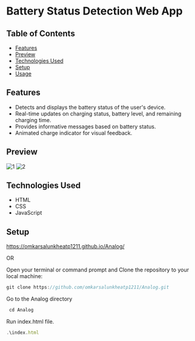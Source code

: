 # Battery Status Detection Web App

## Table of Contents

- [Features](#features)
- [Preview](#preview)
- [Technologies Used](#technologies-used)
- [Setup](#setup)
- [Usage](#usage)

## Features

- Detects and displays the battery status of the user's device.
- Real-time updates on charging status, battery level, and remaining charging time.
- Provides informative messages based on battery status.
- Animated charge indicator for visual feedback.

## Preview

![1](https://github.com/omkarsalunkheatp1211/Battery_Status/assets/96873232/6202dc2d-3256-468e-836f-222419e712f9)
![2](https://github.com/omkarsalunkheatp1211/Battery_Status/assets/96873232/b9c20a29-7dda-4f7f-96a6-2186daae25e0)


## Technologies Used

- HTML
- CSS
- JavaScript

## Setup

https://omkarsalunkheatp1211.github.io/Analog/

OR

Open your terminal or command prompt and Clone the repository to your local machine:
```javascript
git clone https://github.com/omkarsalunkheatp1211/Analog.git
```
Go to the Analog directory
```javascript
 cd Analog
```
Run index.html file.
```javascript
.\index.html
```
